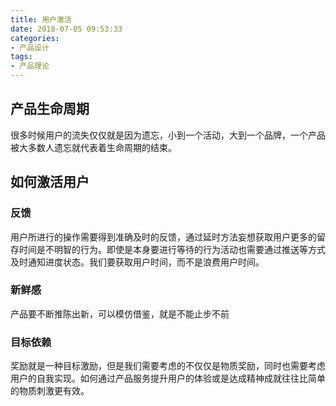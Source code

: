 ```yaml
---
title: 用户激活
date: 2018-07-05 09:53:33
categories:
- 产品设计
tags:
- 产品理论
---
```


## 产品生命周期
很多时候用户的流失仅仅就是因为遗忘，小到一个活动，大到一个品牌，一个产品被大多数人遗忘就代表着生命周期的结束。


## 如何激活用户
### 反馈
用户所进行的操作需要得到准确及时的反馈，通过延时方法妄想获取用户更多的留存时间是不明智的行为。即使是本身要进行等待的行为活动也需要通过推送等方式及时通知进度状态。我们要获取用户时间，而不是浪费用户时间。
<!--more-->

### 新鲜感
产品要不断推陈出新，可以模仿借鉴，就是不能止步不前

### 目标依赖
奖励就是一种目标激励，但是我们需要考虑的不仅仅是物质奖励，同时也需要考虑用户的自我实现。如何通过产品服务提升用户的体验或是达成精神成就往往比简单的物质刺激更有效。
